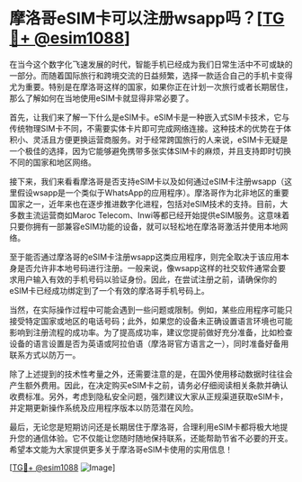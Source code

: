 # 摩洛哥eSIM卡可以注册wsapp吗？[[TG💪+ @esim1088](https://t.me/s/esim1088)]

在当今这个数字化飞速发展的时代，智能手机已经成为我们日常生活中不可或缺的一部分。而随着国际旅行和跨境交流的日益频繁，选择一款适合自己的手机卡变得尤为重要。特别是在摩洛哥这样的国家，如果你正在计划一次旅行或者长期居住，那么了解如何在当地使用eSIM卡就显得非常必要了。

首先，让我们来了解一下什么是eSIM卡。eSIM卡是一种嵌入式SIM卡技术，它与传统物理SIM卡不同，不需要实体卡片即可完成网络连接。这种技术的优势在于体积小、灵活且方便更换运营商服务。对于经常跨国旅行的人来说，eSIM卡无疑是一个极佳的选择，因为它能够避免携带多张实体SIM卡的麻烦，并且支持即时切换不同的国家和地区网络。

接下来，我们来看看摩洛哥是否支持eSIM卡以及如何通过eSIM卡注册wsapp（这里假设wsapp是一个类似于WhatsApp的应用程序）。摩洛哥作为北非地区的重要国家之一，近年来也在逐步推进数字化进程，包括对eSIM技术的支持。目前，大多数主流运营商如Maroc Telecom、Inwi等都已经开始提供eSIM服务。这意味着只要你拥有一部兼容eSIM功能的设备，就可以轻松地在摩洛哥激活并使用本地网络。

至于能否通过摩洛哥的eSIM卡注册wsapp这类应用程序，则完全取决于该应用本身是否允许非本地号码进行注册。一般来说，像wsapp这样的社交软件通常会要求用户输入有效的手机号码以验证身份。因此，在尝试注册之前，请确保你的eSIM卡已经成功绑定到了一个有效的摩洛哥手机号码上。

当然，在实际操作过程中可能会遇到一些问题或限制。例如，某些应用程序可能只接受特定国家或地区的电话号码；此外，如果您的设备未正确设置语言环境也可能影响到注册流程的成功率。为了提高成功率，建议您提前做好充分准备，比如检查设备的语言设置是否为英语或阿拉伯语（摩洛哥官方语言之一），同时准备好备用联系方式以防万一。

除了上述提到的技术性考量之外，还需要注意的是，在国外使用移动数据时往往会产生额外费用。因此，在决定购买eSIM卡之前，请务必仔细阅读相关条款并确认收费标准。另外，考虑到隐私安全问题，强烈建议大家从正规渠道获取eSIM卡，并定期更新操作系统及应用程序版本以防范潜在风险。

最后，无论您是短期访问还是长期居住于摩洛哥，合理利用eSIM卡都将极大地提升您的通信体验。它不仅能让您随时随地保持联系，还能帮助节省不必要的开支。希望本文能为大家提供更多关于摩洛哥eSIM卡使用的实用信息！

[[TG💪+ @esim1088](https://t.me/s/esim1088) ![Image](https://i.postimg.cc/4NQfJmqS/Snipaste-2025-05-13-00-14-12.png)]